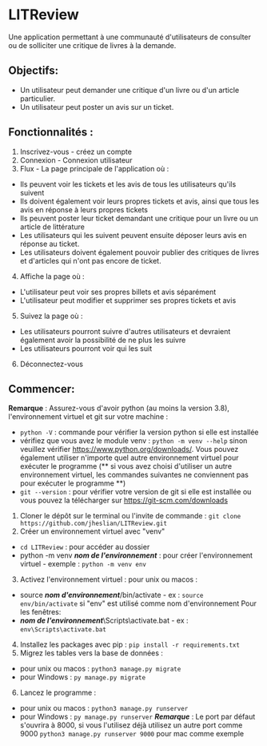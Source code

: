 # LITReview
Une application permettant à une communauté d'utilisateurs de consulter ou de solliciter une critique de livres à la demande.
## Objectifs:

- Un utilisateur peut demander une critique d'un livre ou d'un article particulier.
- Un utilisateur peut poster un avis sur un ticket.

## Fonctionnalités :
1. Inscrivez-vous - créez un compte
2. Connexion - Connexion utilisateur
3. Flux - La page principale de l'application où :
- Ils peuvent voir les tickets et les avis de tous les utilisateurs qu'ils suivent
- Ils doivent également voir leurs propres tickets et avis, ainsi que tous les avis en réponse à leurs propres tickets
- Ils peuvent poster leur ticket demandant une critique pour un livre ou un article de littérature
- Les utilisateurs qui les suivent peuvent ensuite déposer leurs avis en réponse au ticket.
- Les utilisateurs doivent également pouvoir publier des critiques de livres et d'articles qui n'ont pas encore de ticket.
4. Affiche la page où :
- L'utilisateur peut voir ses propres billets et avis séparément
- L'utilisateur peut modifier et supprimer ses propres tickets et avis
5. Suivez la page où :
- Les utilisateurs pourront suivre d'autres utilisateurs et devraient également avoir la possibilité de ne plus les suivre
- Les utilisateurs pourront voir qui les suit
6. Déconnectez-vous


## Commencer:
**Remarque** : Assurez-vous d'avoir python (au moins la version 3.8), l'environnement virtuel et git sur votre machine :
- `python -V` : commande pour vérifier la version python si elle est installée
- vérifiez que vous avez le module venv : `python -m venv --help` sinon veuillez vérifier https://www.python.org/downloads/. Vous pouvez également utiliser n'importe quel autre environnement virtuel pour exécuter le programme (** si vous avez choisi d'utiliser un autre environnement virtuel, les commandes suivantes ne conviennent pas pour exécuter le programme **)
- `git --version` : pour vérifier votre version de git si elle est installée ou vous pouvez la télécharger sur https://git-scm.com/downloads
 1. Cloner le dépôt sur le terminal ou l'invite de commande : `git clone https://github.com/jheslian/LITReview.git`
 2. Créer un environnement virtuel avec "venv"
- `cd LITReview` : pour accéder au dossier
- python -m venv ***nom de l'environnement*** : pour créer l'environnement virtuel - exemple : `python -m venv env`
3. Activez l'environnement virtuel :
pour unix ou macos :
- source ***nom d'environnement***/bin/activate - ex : `source env/bin/activate` si "env" est utilisé comme nom d'environnement
Pour les fenêtres:
- ***nom de l'environnement***\Scripts\activate.bat - ex : `env\Scripts\activate.bat`
4. Installez les packages avec pip : `pip install -r requirements.txt`
5. Migrez les tables vers la base de données :
- pour unix ou macos : `python3 manage.py migrate`
- pour Windows : `py manage.py migrate`
6. Lancez le programme :
- pour unix ou macos : `python3 manage.py runserver`
- pour Windows : `py manage.py runserver`
***Remarque*** : Le port par défaut s'ouvrira à 8000, si vous l'utilisez déjà utilisez un autre port comme 9000 `python3 manage.py runserver 9000` pour mac comme exemple
